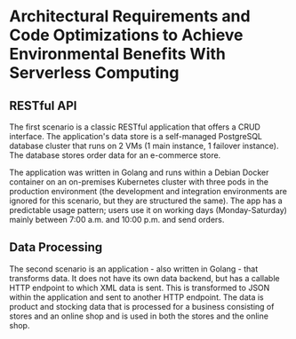 # Architectural Requirements and Code Optimizations to Achieve Environmental Benefits With Serverless Computing

## RESTful API

The first scenario is a classic RESTful application that offers a CRUD interface. The application's data store is a self-managed PostgreSQL database cluster that runs on 2 VMs (1 main instance, 1 failover instance). The database stores order data for an e-commerce store.

The application was written in Golang and runs within a Debian Docker container on an on-premises Kubernetes cluster with three pods in the production environment (the development and integration environments are ignored for this scenario, but they are structured the same). The app has a predictable usage pattern; users use it on working days (Monday-Saturday) mainly between 7:00 a.m. and 10:00 p.m. and send orders.

## Data Processing

The second scenario is an application - also written in Golang - that transforms data. It does not have its own data backend, but has a callable HTTP endpoint to which XML data is sent. This is transformed to JSON within the application and sent to another HTTP endpoint. The data is product and stocking data that is processed for a business consisting of stores and an online shop and is used in both the stores and the online shop.
